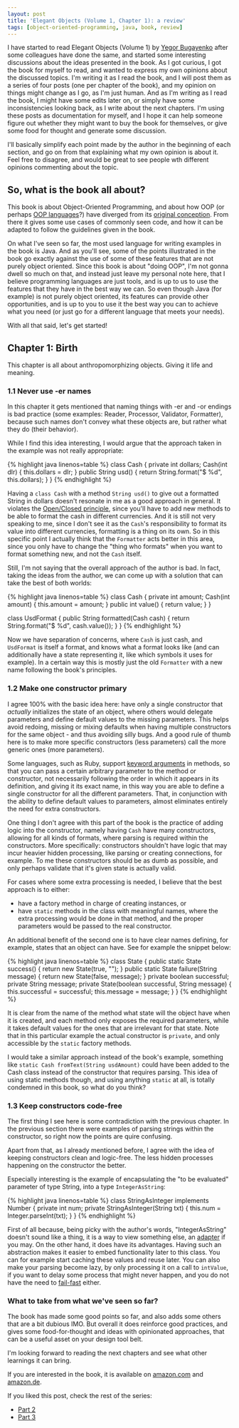 ```yaml
---
layout: post
title: 'Elegant Objects (Volume 1, Chapter 1): a review'
tags: [object-oriented-programming, java, book, review]
---
```


I have started to read Elegant Objects (Volume 1) by [Yegor Bugayenko](http://www.yegor256.com/) after some colleagues have done the same, and started some interesting discussions about the ideas presented in the book.
As I got curious, I got the book for myself to read, and wanted to express my own opinions about the discussed topics. I'm writing it as I read the book, and I will post them as a series of four posts (one per chapter of the book), and my opinion on things might change as I go, as I'm just human. And as I'm writing as I read the book, I might have some edits later on, or simply have some inconsistencies looking back, as I write about the next chapters.
I'm using these posts as documentation for myself, and I hope it can help someone figure out whether they might want to buy the book for themselves, or give some food for thought and generate some discussion.

I'll basically simplify each point made by the author in the beginning of each section, and go on from that explaining what my own opinion is about it. Feel free to disagree, and would be great to see people wth different opinions commenting about the topic.

## So, what is the book all about?

This book is about Object-Oriented Programming, and about how OOP (or perhaps [OOP languages](https://en.wikipedia.org/wiki/List_of_object-oriented_programming_languages)?) have diverged from its [original conception](https://medium.com/skyfishtech/retracing-original-object-oriented-programming-f8b689c4ce50). 
From there it gives some use cases of commonly seen code, and how it can be adapted to follow the guidelines given in the book.

On what I've seen so far, the most used language for writing examples in the book is Java. And as you'll see, some of the points illustrated in the book go exactly against the use of some of these features that are not purely object oriented.
Since this book is about "doing OOP", I'm not gonna dwell so much on that, and instead just leave my personal note here, that I believe programming languages are just tools, and is up to us to use the features that they have in the best way we can. So even though Java (for example) is not purely object oriented, its features can provide other opportunities, and is up to you to use it the best way you can to achieve what you need (or just go for a different language that meets your needs).

With all that said, let's get started!

## Chapter 1: Birth

This chapter is all about anthropomorphizing objects. Giving it life and meaning. 

### 1.1 Never use -er names

In this chapter it gets mentioned that naming things with -er and -or endings is bad practice (some examples: Reader, Processor, Validator, Formatter), because such names don't convey what these objects are, but rather what they do (their behavior).

While I find this idea interesting, I would argue that the approach taken in the example was not really appropriate:
 
{% highlight java linenos=table %}
class Cash {
    private int dollars;
    Cash(int dlr) {
        this.dollars = dlr;
    }
    public String usd() {
        return String.format("$ %d", this.dollars);
    }
}
{% endhighlight %}

Having a `class Cash` with a method `String usd()` to give out a formatted String in dollars doesn't resonate in me as a good approach in general.
It violates the [Open/Closed principle](https://en.wikipedia.org/wiki/Open/closed_principle), since you'll have to add new methods to be able to format the cash in different currencies. And it is still not very speaking to me, since I don't see it as the `Cash`'s responsibility to format its value into different currencies, formatting is a thing on its own. 
So in this specific point I actually think that the `Formatter` acts better in this area, since you only have to change the "thing who formats" when you want to format something new, and not the `Cash` itself.

Still, I'm not saying that the overall approach of the author is bad. In fact, taking the ideas from the author, we can come up with a solution that can take the best of both worlds:

{% highlight java linenos=table %}
class Cash {
    private int amount;
    Cash(int amount) {
        this.amount = amount;
    }
    public int value() {
        return value;
    }
}

class UsdFormat {
    public String formatted(Cash cash) {
        return String.format("$ %d", cash.value());
    }
}
{% endhighlight %}

Now we have separation of concerns, where `Cash` is just cash, and `UsdFormat` is itself a format, and knows what a format looks like (and can additionally have a state representing it, like which symbols it uses for example). In a certain way this is mostly just the old `Formatter` with a new name following the book's principles.

### 1.2 Make one constructor primary

I agree 100% with the basic idea here: have only a single constructor that _actually_ initializes the state of an object, where others would delegate parameters and define default values to the missing parameters. 
This helps avoid redoing, missing or mixing defaults when having multiple constructors for the same object - and thus avoiding silly bugs. 
And a good rule of thumb here is to make more specific constructors (less parameters) call the more generic ones (more parameters).

Some languages, such as Ruby, support [keyword arguments](https://chriszetter.com/blog/2012/11/02/keyword-arguments-in-ruby-2-dot-0/) in methods, so that you can pass a certain arbitrary parameter to the method or constructor, not necessarily following the order in which it appears in its definition, and giving it its exact name, in this way you are able to define a single constructor for all the different parameters.
That, in conjunction with the ability to define default values to parameters, almost eliminates entirely the need for extra constructors.

One thing I don't agree with this part of the book is the practice of adding logic into the constructor, namely having `Cash` have many constructors, allowing for all kinds of formats, where parsing is required within the constructors. More specifically: constructors shouldn't have logic that may incur heavier hidden processing, like parsing or creating connections, for example. To me these constructors should be as dumb as possible, and only perhaps validate that it's given state is actually valid.

For cases where some extra processing is needed, I believe that the best approach is to either:
    
* have a factory method in charge of creating instances, or 
* have `static` methods in the class with meaningful names, where the extra processing would be done in that method, and the proper parameters would be passed to the real constructor.

An additional benefit of the second one is to have clear names defining, for example, states that an object can have. See for example the snippet below:
 
{% highlight java linenos=table %}
class State {
    public static State success() {
        return new State(true, "");
    }
    public static State failure(String message) {
        return new State(false, message);
    }
    private boolean successful;
    private String message;
    private State(boolean successful, String message) {
        this.successful = successful;
        this.message = message;
    }
}
{% endhighlight %}

It is clear from the name of the method what state will the object have when it is created, and each method only exposes the required parameters, while it takes default values for the ones that are irrelevant for that state.
Note that in this particular example the actual constructor is `private`, and only accessible by the `static` factory methods.

I would take a similar approach instead of the book's example, something like `static Cash fromText(String usdAmount)` could have been added to the Cash class instead of the constructor that requires parsing. 
This idea of using static methods though, and using anything `static` at all, is totally condemned in this book, so what do you think?

### 1.3 Keep constructors code-free

The first thing I see here is some contradiction with the previous chapter. In the previous section there were examples of parsing strings within the constructor, so right now the points are quire confusing.

Apart from that, as I already mentioned before, I agree with the idea of keeping constructors clean and logic-free. The less hidden processes happening on the constructor the better.

Especially interesting is the example of encapsulating the "to be evaluated" parameter of type String, into a type `IntegerAsString`:

{% highlight java linenos=table %}
class StringAsInteger implements Number {
    private int num;
    private StringAsInteger(String txt) {
        this.num = Integer.parseInt(txt);
    }
}
{% endhighlight %}

First of all because, being picky with the author's words, "IntegerAsString" doesn't sound like a thing, it is a way to view something else, an [adapter](https://en.wikipedia.org/wiki/Adapter_pattern) if you may.
On the other hand, it does have its advantages. Having such an abstraction makes it easier to embed functionality later to this class. You can for example start caching these values and reuse later. You can also make your parsing become lazy, by only processing it on a call to `intValue`, if you want to delay some process that might never happen, and you do not have the need to [fail-fast](https://martinfowler.com/ieeeSoftware/failFast.pdf) either.

### What to take from what we've seen so far?

The book has made some good points so far, and also adds some others that are a bit dubious IMO. But overall it does reinforce good practices, and gives some food-for-thought and ideas with opinionated approaches, that can be a useful asset on your design tool belt.

I'm looking forward to reading the next chapters and see what other learnings it can bring.

If you are interested in the book, it is available on [amazon.com](http://amzn.to/2qOrGNj) and [amazon.de](http://amzn.to/2qO5wuI).

If you liked this post, check the rest of the series:
* [Part 2]({{site.baseurl}}/blog/2017/06/18/elegant-objects-volume-1-review-chapter-2)
* [Part 3]({{site.baseurl}}/blog/2017/??/??/elegant-objects-volume-1-review-chapter-3)
